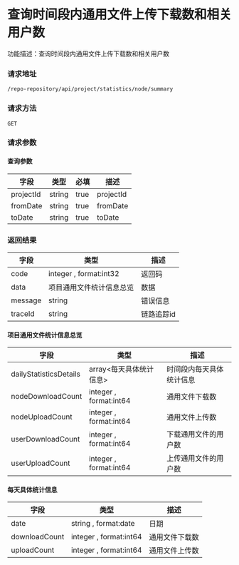 # 查询时间段内通用文件上传下载数和相关用户数
功能描述：查询时间段内通用文件上传下载数和相关用户数

### 请求地址
```
/repo-repository/api/project/statistics/node/summary
```

### 请求方法
`GET`
### 请求参数

#### 查询参数

| 字段 | 类型 | 必填 | 描述 |
| -------- | -------- | -------- | -------- |
| projectId     | string   | true       | projectId |
| fromDate     | string   | true       | fromDate |
| toDate     | string   | true       | toDate |



### 返回结果
| 字段 | 类型 | 描述 |
| -------- | -------- | -------- |
| code     | integer , format:int32  | 返回码 |
| data     | 项目通用文件统计信息总览   | 数据 |
| message     | string   | 错误信息 |
| traceId     | string   | 链路追踪id |
#### 项目通用文件统计信息总览
| 字段 | 类型 | 描述 |
| -------- | -------- | -------- |
| dailyStatisticsDetails     | array<每天具体统计信息>   | 时间段内每天具体统计信息 |
| nodeDownloadCount     | integer , format:int64  | 通用文件下载数 |
| nodeUploadCount     | integer , format:int64  | 通用文件上传数 |
| userDownloadCount     | integer , format:int64  | 下载通用文件的用户数 |
| userUploadCount     | integer , format:int64  | 上传通用文件的用户数 |
#### 每天具体统计信息
| 字段 | 类型 | 描述 |
| -------- | -------- | -------- |
| date     | string , format:date  | 日期 |
| downloadCount     | integer , format:int64  | 通用文件下载数 |
| uploadCount     | integer , format:int64  | 通用文件上传数 |

